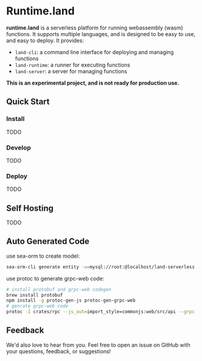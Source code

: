 # Runtime.land

**runtime.land** is a serverless platform for running webassembly (wasm) functions. It supports multiple languages, and is designed to be easy to use, and easy to deploy. It provides:

- `land-cli`: a command line interface for deploying and managing functions
- `land-runtime`: a runner for executing functions
- `land-server`: a server for managing functions

**This is an experimental project, and is not ready for production use.**

## Quick Start

### Install

TODO

### Develop

TODO

### Deploy

TODO

## Self Hosting

TODO

## Auto Generated Code

use sea-orm to create model:

```bash
sea-orm-cli generate entity -u=mysql://root:@localhost/land-serverless -o crates/core/src/model
```

use protoc to generate grpc-web code:

```bash
# install protobuf and grpc-web codegen
brew install protobuf
npm install -g protoc-gen-js protoc-gen-grpc-web
# genrate grpc-web code
protoc -I crates/rpc --js_out=import_style=commonjs:web/src/api --grpc-web_out=import_style=commonjs,mode=grpcweb:web/src/api crates/rpc/proto/land-rpc.proto
```


## Feedback

We'd also love to hear from you. Feel free to open an issue on GitHub with your questions, feedback, or suggestions!

